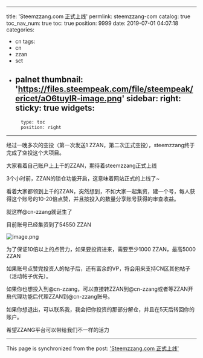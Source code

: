 
---
title: 'Steemzzang.com 正式上线'
permlink: steemzzang-com
catalog: true
toc_nav_num: true
toc: true
position: 9999
date: 2019-07-01 04:07:18
categories:
- cn
tags:
- cn
- zzan
- sct
- palnet
thumbnail: 'https://files.steempeak.com/file/steempeak/ericet/aO6tuyIR-image.png'
sidebar:
    right:
        sticky: true
widgets:
    -
        type: toc
        position: right
---


经过一晚多次的空投（第一次发送1 ZZAN，第二次正式空投），steemzzang终于完成了空投这个大项目。

大家看着自己账户上上千的ZZAN，期待着steemzzang正式上线

3个小时前，ZZAN的锁仓功能开启，这意味着网站正式的上线了~

看着大家都领到上千的ZZAN，突然想到，不如大家一起集资，建一个号，每人获得这个账号的10-20倍点赞，并且按投入的数量分享账号获得的审查收益。

就这样@cn-zzang就诞生了

目前账号已经集资到了54550 ZZAN

![image.png](https://files.steempeak.com/file/steempeak/ericet/aO6tuyIR-image.png)

为了保证10倍以上的点赞力，如果要投资进来，需要至少1000 ZZAN，最高5000 ZZAN

如果账号点赞完投资人的帖子后，还有富余的VP，将会用来支持CN区其他帖子（活动帖子优先）。

如果你也想投入到@cn-zzang，可以直接转ZZAN到@cn-zzang或者等ZZAN开启代理功能后代理ZZAN到@cn-zzang账号。

如果你想退出，可以联系我，我会把你投资的那部分解仓，并且在5天后转回你的账户。

希望ZZANG平台可以带给我们不一样的活力


- - -

This page is synchronized from the post: ['Steemzzang.com 正式上线'](https://steemit.com/@ericet/steemzzang-com)
